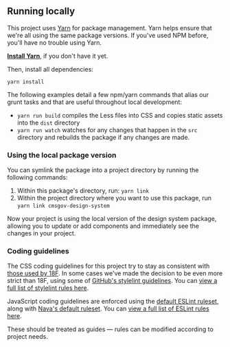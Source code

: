 ## Running locally

This project uses [Yarn](https://yarnpkg.com/) for package management. Yarn helps ensure that we're all using the same package versions. If you've used NPM before, you'll have no trouble using Yarn.

[**Install Yarn**](https://yarnpkg.com/docs/install), if you don't have it yet.

Then, install all dependencies:

```
yarn install
```

The following examples detail a few npm/yarn commands that alias our grunt tasks and that are useful throughout local development:

- `yarn run build` compiles the Less files into CSS and copies static assets into the `dist` directory
- `yarn run watch` watches for any changes that happen in the `src` directory and rebuilds the package if any changes are made.

### Using the local package version

You can symlink the package into a project directory by running the following commands:

1. Within this package's directory, run: `yarn link`
1. Within the project directory where you want to use this package, run `yarn link cmsgov-design-system`

Now your project is using the local version of the design system package, allowing you to update or add components and immediately see the changes in your project.

### Coding guidelines

The CSS coding guidelines for this project try to stay as consistent with [those used by 18F](https://github.com/18F/stylelint-rules). In some cases we've made the decision to be even more strict than 18F, using some of [GitHub's stylelint guidelines](https://github.com/primer/stylelint-config-primer). You can [view a full list of stylelint rules here](https://stylelint.io/user-guide/rules).

JavaScript coding guidelines are enforced using the [default ESLint ruleset](https://github.com/eslint/eslint/blob/master/conf/eslint.json), along with [Nava's default ruleset](https://github.com/navahq/eslint-config-nava). You can [view a full list of ESLint rules here](http://eslint.org/docs/rules/).

These should be treated as guides — rules can be modified according to project needs.
